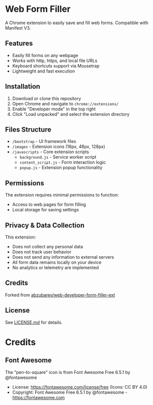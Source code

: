 # Web Form Filler

A Chrome extension to easily save and fill web forms. Compatible with Manifest V3.

## Features

- Easily fill forms on any webpage
- Works with http, https, and local file URLs
- Keyboard shortcuts support via Mousetrap
- Lightweight and fast execution

## Installation

1. Download or clone this repository
2. Open Chrome and navigate to `chrome://extensions/`
3. Enable "Developer mode" in the top right
4. Click "Load unpacked" and select the extension directory

## Files Structure

- `/bootstrap` - UI framework files
- `/images` - Extension icons (16px, 48px, 128px)
- `/javascripts` - Core extension scripts
  - `background.js` - Service worker script
  - `content_script.js` - Form interaction logic
  - `popup.js` - Extension popup functionality

## Permissions

The extension requires minimal permissions to function:
- Access to web pages for form filling
- Local storage for saving settings

## Privacy & Data Collection

This extension:
- Does not collect any personal data
- Does not track user behavior
- Does not send any information to external servers
- All form data remains locally on your device
- No analytics or telemetry are implemented

## Credits

Forked from [abzubarev/web-developer-form-filler-ext](https://github.com/abzubarev/web-developer-form-filler-ext)

## License

See [LICENSE.md](LICENSE.md) for details.

# Credits

## Font Awesome
The "pen-to-square" icon is from Font Awesome Free 6.5.1 by @fontawesome
- License: https://fontawesome.com/license/free (Icons: CC BY 4.0)
- Copyright: Font Awesome Free 6.5.1 by @fontawesome - https://fontawesome.com